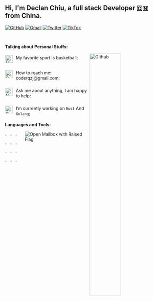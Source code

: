  <!-- My title -->

## Hi, I'm Declan Chiu, a full stack Developer 🇨🇳 from China.

<!-- My Social Platform -->

[![GitHub](https://img.shields.io/badge/github-%23121011.svg?style=for-the-badge&logo=github&logoColor=white)](https://github.com/declanchiu)
[![Gmail](https://img.shields.io/badge/Gmail-D14836?style=for-the-badge&logo=gmail&logoColor=white)](mailto:murillo.coderqzj@gmail.com)
[![Twitter](https://img.shields.io/badge/Twitter-%231DA1F2.svg?style=for-the-badge&logo=Twitter&logoColor=white)](https://twitter.com/_CoderQ)
[![TikTok](https://img.shields.io/badge/TikTok-%23000000.svg?style=for-the-badge&logo=TikTok&logoColor=white)](https://www.douyin.com/user/self?modal_id=7092365036609457423)

&nbsp;

<!-- Talking about me -->

**Talking about Personal Stuffs:**

<!-- Any image aligned to the right. Beware the width -->
<img width="45%" align="right" alt="Github" src="https://user-images.githubusercontent.com/74038190/225813708-98b745f2-7d22-48cf-9150-083f1b00d6c9.gif" />

<p style="display: flex; padding: 5px 0">
  <img style="margin-right: 10px" src="https://raw.githubusercontent.com/Tarikul-Islam-Anik/Animated-Fluent-Emojis/master/Emojis/People%20with%20activities/Man%20Bouncing%20Ball%20Light%20Skin%20Tone.png" alt="Man Bouncing Ball Light Skin Tone" width="25" height="25" />
  <span>My favorite sport is basketball;</span>
</p>
<p style="display: flex; padding: 5px 0">
  <img style="margin-right: 10px" src="https://raw.githubusercontent.com/Tarikul-Islam-Anik/Animated-Fluent-Emojis/master/Emojis/Objects/Open%20Mailbox%20with%20Raised%20Flag.png" alt="Open Mailbox with Raised Flag" width="25" height="25" />
  <span>How to reach me: coderqzj@gmail.com;</span>
</p>
<p style="display: flex; padding: 5px 0">
  <img style="margin-right: 10px" src="https://raw.githubusercontent.com/Tarikul-Islam-Anik/Animated-Fluent-Emojis/master/Emojis/People%20with%20professions/Man%20Technologist%20Light%20Skin%20Tone.png" alt="Man Technologist Light Skin Tone" width="25" height="25" />
  <span>Ask me about anything, I am happy to help;</span>
</p>
<p style="display: flex; padding: 5px 0">
  <img  style="margin-right: 10px" src="https://raw.githubusercontent.com/Tarikul-Islam-Anik/Animated-Fluent-Emojis/master/Emojis/Smilies/Cowboy%20Hat%20Face.png" alt="Cowboy Hat Face" width="25" height="25" />
  <span>I’m currently working on <code>Rust</code> And <code>Golang</code>;</span>
</p>

**Languages and Tools:**

<div style="display: flex; justify-content: space-between;">
  <div style="display: inline-block;">
    <code><img width="20%" src="https://www.vectorlogo.zone/logos/java/java-ar21.svg"></code>
    <code><img width="20%" src="https://www.vectorlogo.zone/logos/kotlinlang/kotlinlang-ar21.svg"></code>
    <code><img width="20%" src="https://www.vectorlogo.zone/logos/android/android-ar21.svg"></code>
    <br />
    <code><img width="20%" src="https://www.vectorlogo.zone/logos/gradle/gradle-ar21.svg"></code>
    <code><img width="20%" src="https://www.vectorlogo.zone/logos/circleci/circleci-ar21.svg"></code>
    <code><img width="20%" src="https://www.vectorlogo.zone/logos/json/json-ar21.svg"></code>
    <br />
    <code><img width="20%" src="https://www.vectorlogo.zone/logos/mysql/mysql-ar21.svg"></code>
    <code><img width="20%" src="https://www.vectorlogo.zone/logos/sqlite/sqlite-ar21.svg"></code>
    <code><img width="20%" src="https://www.vectorlogo.zone/logos/firebase/firebase-ar21.svg"></code>
    <br />
    <code><img width="20%" src="https://www.vectorlogo.zone/logos/git-scm/git-scm-ar21.svg"></code>
    <code><img width="20%" src="https://www.vectorlogo.zone/logos/yaml/yaml-ar21.svg"></code>
    <code><img width="20%" src="https://www.vectorlogo.zone/logos/gnu_bash/gnu_bash-ar21.svg"></code>
  </div>

  <img src="https://github-readme-stats.vercel.app/api?username=declanchiu&theme=aura&show_icons=true" alt="Open Mailbox with Raised Flag"/>
</div>

